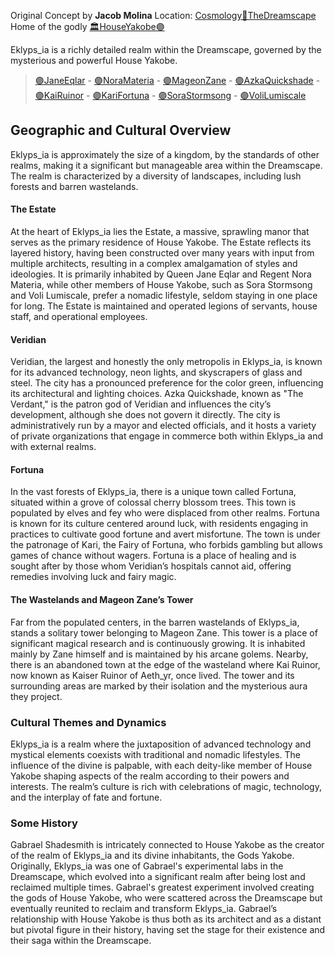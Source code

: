 Original Concept by **Jacob Molina**
Location: [Cosmology🌌TheDreamscape](Cosmology🌌TheDreamscape.md)
Home of the godly [🏛HouseYakobe🟣](🏛HouseYakobe🟣.md)


Eklyps_ia is a richly detailed realm within the Dreamscape, governed by the mysterious and powerful House Yakobe.

> [🟣JaneEqlar](🟣JaneEqlar.md) - [🟣NoraMateria](🟣NoraMateria.md) - [🟣MageonZane](🟣MageonZane.md) - [🟣AzkaQuickshade](🟣AzkaQuickshade.md) - [🟣KaiRuinor](🟣KaiRuinor.md) - [🟣KariFortuna](🟣KariFortuna.md) - [🟣SoraStormsong](🟣SoraStormsong.md) - [🟣VoliLumiscale](🟣VoliLumiscale.md)

## Geographic and Cultural Overview

Eklyps_ia is approximately the size of a kingdom, by the standards of other realms, making it a significant but manageable area within the Dreamscape. The realm is characterized by a diversity of landscapes, including lush forests and barren wastelands.

#### The Estate

At the heart of Eklyps_ia lies the Estate, a massive, sprawling manor that serves as the primary residence of House Yakobe. The Estate reflects its layered history, having been constructed over many years with input from multiple architects, resulting in a complex amalgamation of styles and ideologies. It is primarily inhabited by Queen Jane Eqlar and Regent Nora Materia, while other members of House Yakobe, such as Sora Stormsong and Voli Lumiscale, prefer a nomadic lifestyle, seldom staying in one place for long. The Estate is maintained and operated legions of servants, house staff, and operational employees.

#### Veridian

Veridian, the largest and honestly the only metropolis in Eklyps_ia, is known for its advanced technology, neon lights, and skyscrapers of glass and steel. The city has a pronounced preference for the color green, influencing its architectural and lighting choices. Azka Quickshade, known as "The Verdant," is the patron god of Veridian and influences the city’s development, although she does not govern it directly. The city is administratively run by a mayor and elected officials, and it hosts a variety of private organizations that engage in commerce both within Eklyps_ia and with external realms.

#### Fortuna

In the vast forests of Eklyps_ia, there is a unique town called Fortuna, situated within a grove of colossal cherry blossom trees. This town is populated by elves and fey who were displaced from other realms. Fortuna is known for its culture centered around luck, with residents engaging in practices to cultivate good fortune and avert misfortune. The town is under the patronage of Kari, the Fairy of Fortuna, who forbids gambling but allows games of chance without wagers. Fortuna is a place of healing and is sought after by those whom Veridian’s hospitals cannot aid, offering remedies involving luck and fairy magic.

#### The Wastelands and Mageon Zane’s Tower

Far from the populated centers, in the barren wastelands of Eklyps_ia, stands a solitary tower belonging to Mageon Zane. This tower is a place of significant magical research and is continuously growing. It is inhabited mainly by Zane himself and is maintained by his arcane golems. Nearby, there is an abandoned town at the edge of the wasteland where Kai Ruinor, now known as Kaiser Ruinor of Aeth_yr, once lived. The tower and its surrounding areas are marked by their isolation and the mysterious aura they project.

### Cultural Themes and Dynamics

Eklyps_ia is a realm where the juxtaposition of advanced technology and mystical elements coexists with traditional and nomadic lifestyles. The influence of the divine is palpable, with each deity-like member of House Yakobe shaping aspects of the realm according to their powers and interests. The realm’s culture is rich with celebrations of magic, technology, and the interplay of fate and fortune.

### Some History

Gabrael Shadesmith is intricately connected to House Yakobe as the creator of the realm of Eklyps_ia and its divine inhabitants, the Gods Yakobe. Originally, Eklyps_ia was one of Gabrael's experimental labs in the Dreamscape, which evolved into a significant realm after being lost and reclaimed multiple times. Gabrael's greatest experiment involved creating the gods of House Yakobe, who were scattered across the Dreamscape but eventually reunited to reclaim and transform Eklyps_ia. Gabrael’s relationship with House Yakobe is thus both as its architect and as a distant but pivotal figure in their history, having set the stage for their existence and their saga within the Dreamscape.